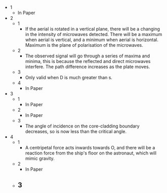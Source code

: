 - 1
	- In Paper
- 2
	- 1
		- If the aerial is rotated in a vertical plane, there will be a changing in the intensity of microwaves detected. There will be a maximum when aerial is vertical, and a minimum when aerial is horizontal. Maximum is the plane of polarisation of the microwaves.
	- 2
		- The observed signal will go through a series of maxima and minima, this is because the reflected and direct microwaves interfere. The path difference increases as the plate moves.
	- 3
		- Only valid when D is much greater than s.
	- 4
		- In Paper
- 3
	- 1
		- In Paper
	- 2
		- In Paper
	- 3
		- The angle of incidence on the core-cladding boundary decreases, so is now less than the critical angle.
- 4
	- 1
		- A centripetal force acts inwards towards O, and there will be a reaction force from the ship's floor on the astronaut, which will mimic gravity.
	- 2
		- In Paper
	- 3
		- 